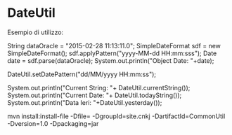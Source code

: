 # DateUtil

Esempio di utilizzo:

String dataOracle = "2015-02-28 11:13:11.0";
SimpleDateFormat sdf = new SimpleDateFormat();
sdf.applyPattern("yyyy-MM-dd HH:mm:sss");
Date date = sdf.parse(dataOracle);
System.out.println("Object Date: "+date);

DateUtil.setDatePattern("dd/MM/yyyy HH:mm:ss");

System.out.println("Current String: "+ DateUtil.currentString());
System.out.println("Current Date: "+ DateUtil.todayString());
System.out.println("Data Ieri: "+DateUtil.yesterday());


mvn install:install-file -Dfile=<path-to-file> -DgroupId=site.cnkj -DartifactId=CommonUtil -Dversion=1.0 -Dpackaging=jar
